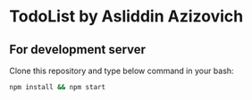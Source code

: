 # TodoList by Asliddin Azizovich

## For development server

Clone this repository and type below command in your bash:
```bash
npm install && npm start
```